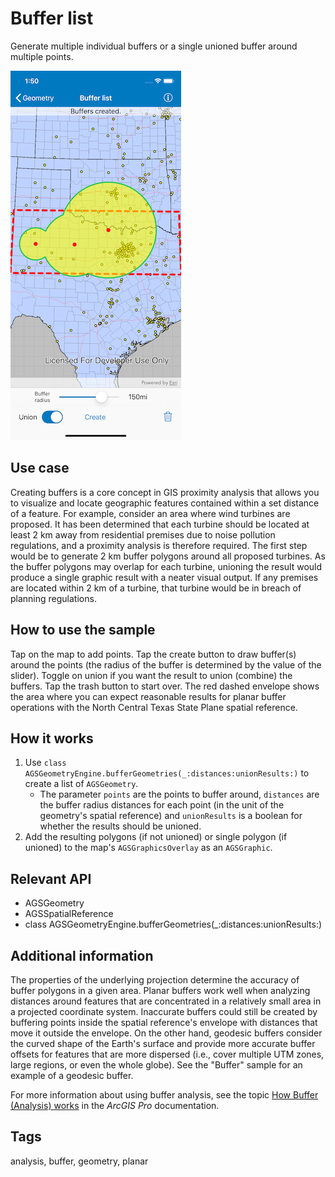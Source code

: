 # Buffer list

Generate multiple individual buffers or a single unioned buffer around multiple points.

![Image of Buffer list](buffer-list.png)

## Use case

Creating buffers is a core concept in GIS proximity analysis that allows you to visualize and locate geographic features contained within a set distance of a feature. For example, consider an area where wind turbines are proposed. It has been determined that each turbine should be located at least 2 km away from residential premises due to noise pollution regulations, and a proximity analysis is therefore required. The first step would be to generate 2 km buffer polygons around all proposed turbines. As the buffer polygons may overlap for each turbine, unioning the result would produce a single graphic result with a neater visual output. If any premises are located within 2 km of a turbine, that turbine would be in breach of planning regulations. 

## How to use the sample

Tap on the map to add points. Tap the create button to draw buffer(s) around the points (the radius of the buffer is determined by the value of the slider). Toggle on union if you want the result to union (combine) the buffers. Tap the trash button to start over. The red dashed envelope shows the area where you can expect reasonable results for planar buffer operations with the North Central Texas State Plane spatial reference.

## How it works

1. Use `class AGSGeometryEngine.bufferGeometries(_:distances:unionResults:)` to create a list of `AGSGeometry`.
    * The parameter `points` are the points to buffer around, `distances` are the buffer radius distances for each point (in the unit of the geometry's spatial reference) and `unionResults` is a boolean for whether the results should be unioned.
2. Add the resulting polygons (if not unioned) or single polygon (if unioned) to the map's `AGSGraphicsOverlay` as an `AGSGraphic`.

## Relevant API

* AGSGeometry
* AGSSpatialReference
* class AGSGeometryEngine.bufferGeometries(_:distances:unionResults:)

## Additional information

The properties of the underlying projection determine the accuracy of buffer polygons in a given area. Planar buffers work well when analyzing distances around features that are concentrated in a relatively small area in a projected coordinate system. Inaccurate buffers could still be created by buffering points inside the spatial reference's envelope with distances that move it outside the envelope. On the other hand, geodesic buffers consider the curved shape of the Earth's surface and provide more accurate buffer offsets for features that are more dispersed (i.e., cover multiple UTM zones, large regions, or even the whole globe). See the "Buffer" sample for an example of a geodesic buffer.

For more information about using buffer analysis, see the topic [How Buffer (Analysis) works](https://pro.arcgis.com/en/pro-app/tool-reference/analysis/how-buffer-analysis-works.htm) in the *ArcGIS Pro* documentation.

## Tags

analysis, buffer, geometry, planar
